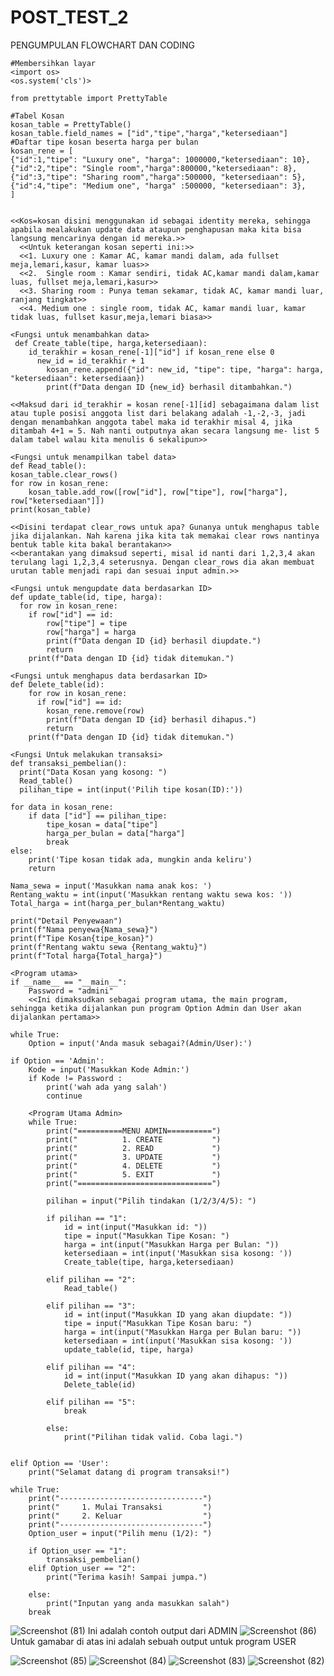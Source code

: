 # POST_TEST_2
PENGUMPULAN FLOWCHART DAN CODING

    #Membersihkan layar
    <import os>
    <os.system('cls')>

    from prettytable import PrettyTable

    #Tabel Kosan
    kosan_table = PrettyTable()
    kosan_table.field_names = ["id","tipe","harga","ketersediaan"]
    #Daftar tipe kosan beserta harga per bulan
    kosan_rene = [
    {"id":1,"tipe": "Luxury one", "harga": 1000000,"ketersediaan": 10},
    {"id":2,"tipe": "Single room","harga":800000,"ketersediaan": 8},
    {"id":3,"tipe": "Sharing room","harga":500000, "ketersediaan": 5},
    {"id":4,"tipe": "Medium one", "harga" :500000, "ketersediaan": 3},
    ]


    <<Kos=kosan disini menggunakan id sebagai identity mereka, sehingga apabila mealakukan update data ataupun penghapusan maka kita bisa langsung mencarinya dengan id mereka.>>
      <<Untuk keterangan kosan seperti ini:>>
      <<1. Luxury one : Kamar AC, kamar mandi dalam, ada fullset meja,lemari,kasur, kamar luas>>
      <<2.  Single room : Kamar sendiri, tidak AC,kamar mandi dalam,kamar luas, fullset meja,lemari,kasur>>
      <<3. Sharing room : Punya teman sekamar, tidak AC, kamar mandi luar, ranjang tingkat>>
      <<4. Medium one : single room, tidak AC, kamar mandi luar, kamar tidak luas, fullset kasur,meja,lemari biasa>>

    <Fungsi untuk menambahkan data>
     def Create_table(tipe, harga,ketersediaan):
        id_terakhir = kosan_rene[-1]["id"] if kosan_rene else 0
          new_id = id_terakhir + 1
            kosan_rene.append({"id": new_id, "tipe": tipe, "harga": harga, "ketersediaan": ketersediaan})
            print(f"Data dengan ID {new_id} berhasil ditambahkan.") 
    
    <<Maksud dari id_terakhir = kosan rene[-1][id] sebagaimana dalam list atau tuple posisi anggota list dari belakang adalah -1,-2,-3, jadi dengan menambahkan anggota tabel maka id terakhir misal 4, jika ditambah 4+1 = 5. Nah nanti outputnya akan secara langsung me- list 5 dalam tabel walau kita menulis 6 sekalipun>>

    <Fungsi untuk menampilkan tabel data>
    def Read_table():
    kosan_table.clear_rows()
    for row in kosan_rene:
        kosan_table.add_row([row["id"], row["tipe"], row["harga"], row["ketersediaan"]])
    print(kosan_table)
  
    <<Disini terdapat clear_rows untuk apa? Gunanya untuk menghapus table jika dijalankan. Nah karena jika kita tak memakai clear rows nantinya bentuk table kita bakal berantakan>>
    <<berantakan yang dimaksud seperti, misal id nanti dari 1,2,3,4 akan terulang lagi 1,2,3,4 seterusnya. Dengan clear_rows dia akan membuat urutan table menjadi rapi dan sesuai input admin.>>

    <Fungsi untuk mengupdate data berdasarkan ID>
    def update_table(id, tipe, harga):
      for row in kosan_rene:
        if row["id"] == id:
            row["tipe"] = tipe
            row["harga"] = harga
            print(f"Data dengan ID {id} berhasil diupdate.")
            return
        print(f"Data dengan ID {id} tidak ditemukan.")

    <Fungsi untuk menghapus data berdasarkan ID>
    def Delete_table(id):
        for row in kosan_rene:
          if row["id"] == id:
            kosan_rene.remove(row)
            print(f"Data dengan ID {id} berhasil dihapus.")
            return
        print(f"Data dengan ID {id} tidak ditemukan.")

    <Fungsi Untuk melakukan transaksi>
    def transaksi_pembelian():
      print("Data Kosan yang kosong: ")
      Read_table()
      pilihan_tipe = int(input('Pilih tipe kosan(ID):'))

    for data in kosan_rene:
        if data ["id"] == pilihan_tipe:
            tipe_kosan = data["tipe"]
            harga_per_bulan = data["harga"]
            break
    else:
        print('Tipe kosan tidak ada, mungkin anda keliru')
        return
    
    Nama_sewa = input('Masukkan nama anak kos: ')
    Rentang_waktu = int(input('Masukkan rentang waktu sewa kos: '))
    Total_harga = int(harga_per_bulan*Rentang_waktu)

    print("Detail Penyewaan")
    print(f"Nama penyewa{Nama_sewa}")
    print(f"Tipe Kosan{tipe_kosan}")
    print(f"Rentang waktu sewa {Rentang_waktu}")
    print(f"Total harga{Total_harga}")

    <Program utama>
    if __name__ == "__main__":
        Password = "admini"
        <<Ini dimaksudkan sebagai program utama, the main program, sehingga ketika dijalankan pun program Option Admin dan User akan dijalankan pertama>>

    while True:
        Option = input('Anda masuk sebagai?(Admin/User):')

    if Option == 'Admin':
        Kode = input('Masukkan Kode Admin:')
        if Kode != Password : 
            print('wah ada yang salah')
            continue

        <Program Utama Admin>
        while True:
            print("==========MENU ADMIN==========")
            print("          1. CREATE           ")
            print("          2. READ             ")
            print("          3. UPDATE           ")
            print("          4. DELETE           ")
            print("          5. EXIT             ")
            print("==============================")

            pilihan = input("Pilih tindakan (1/2/3/4/5): ")

            if pilihan == "1":
                id = int(input("Masukkan id: "))
                tipe = input("Masukkan Tipe Kosan: ")
                harga = int(input("Masukkan Harga per Bulan: "))
                ketersediaan = int(input('Masukkan sisa kosong: '))
                Create_table(tipe, harga,ketersediaan)
        
            elif pilihan == "2":
                Read_table()

            elif pilihan == "3":
                id = int(input("Masukkan ID yang akan diupdate: "))
                tipe = input("Masukkan Tipe Kosan baru: ")
                harga = int(input("Masukkan Harga per Bulan baru: "))
                ketersediaan = int(input('Masukkan sisa kosong: '))
                update_table(id, tipe, harga)

            elif pilihan == "4":
                id = int(input("Masukkan ID yang akan dihapus: "))
                Delete_table(id)

            elif pilihan == "5":
                break

            else:
                print("Pilihan tidak valid. Coba lagi.")
                

    elif Option == 'User':
        print("Selamat datang di program transaksi!")

    while True:
        print("--------------------------------")
        print("     1. Mulai Transaksi         ")
        print("     2. Keluar                  ")
        print("--------------------------------")
        Option_user = input("Pilih menu (1/2): ")

        if Option_user == "1":
            transaksi_pembelian()
        elif Option_user == "2":
            print("Terima kasih! Sampai jumpa.")

        else:
            print("Inputan yang anda masukkan salah")
        break






![Screenshot (81)](https://github.com/IreneMNS/POST_TEST_2/assets/144671469/0040fe9a-428a-44d5-8148-94de3c48dedc)
Ini adalah contoh output dari ADMIN
![Screenshot (86)](https://github.com/IreneMNS/POST_TEST_2/assets/144671469/84a912e9-7504-4948-866d-50125443b18f)
Untuk gamabar di atas ini adalah sebuah output untuk program USER


![Screenshot (85)](https://github.com/IreneMNS/POST_TEST_2/assets/144671469/7ac7e3c5-13f5-4743-8c44-848e9644e998)
![Screenshot (84)](https://github.com/IreneMNS/POST_TEST_2/assets/144671469/3a61440c-9f27-4263-8819-58d4e2f712d1)
![Screenshot (83)](https://github.com/IreneMNS/POST_TEST_2/assets/144671469/732022d1-9b8c-4c87-a3a6-69fe3344a446)
![Screenshot (82)](https://github.com/IreneMNS/POST_TEST_2/assets/144671469/27bc74fb-2e0f-47e6-911c-500a5c36fb96)



    
